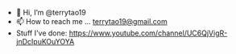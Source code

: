 - 👋 Hi, I’m @terrytao19
- 📫 How to reach me ... terrytao19@gmail.com
- Stuff I've done: https://www.youtube.com/channel/UC6QjVigR-jnDcIpuKOuYOYA

<!---
terrytao19/terrytao19 is a ✨ special ✨ repository because its `README.md` (this file) appears on your GitHub profile.
You can click the Preview link to take a look at your changes.
--->
